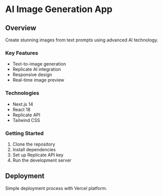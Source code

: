 # AI Image Generation App
## Overview
Create stunning images from text prompts using advanced AI technology.

### Key Features
- Text-to-image generation
- Replicate AI integration
- Responsive design
- Real-time image preview

### Technologies
- Next.js 14
- React 18
- Replicate API
- Tailwind CSS

### Getting Started
1. Clone the repository
2. Install dependencies
3. Set up Replicate API key
4. Run the development server

## Deployment
Simple deployment process with Vercel platform.
